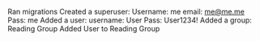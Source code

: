 Ran migrations
Created a superuser:
    Username: me
    email: me@me.me
    Pass: me
Added a user:
    username: User
    Pass: User1234!
Added a group:
    Reading Group
Added User to Reading Group
